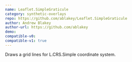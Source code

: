 ```yaml
---
name: Leaflet.SimpleGraticule
category: synthetic-overlays
repo: https://github.com/ablakey/Leaflet.SimpleGraticule
author: Andrew Blakey
author-url: https://github.com/ablakey
demo: 
compatible-v0:
compatible-v1: true
---
```


Draws a grid lines for L.CRS.Simple coordinate system.
